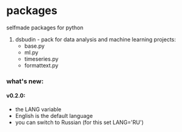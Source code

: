 # packages
selfmade packages for python

1. dsbudin - pack for data analysis and machine learning projects:
    - base.py
    - ml.py
    - timeseries.py
    - formattext.py

### what's new:
#### v0.2.0:
- the LANG variable
- English is the default language
- you can switch to Russian (for this set LANG='RU')
